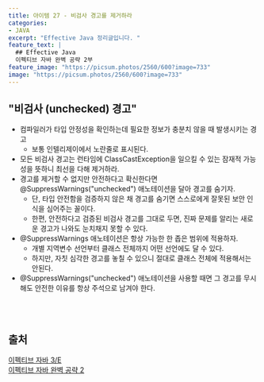 ```yaml
---
title: 아이템 27 - 비검사 경고를 제거하라
categories:
- JAVA
excerpt: "Effective Java 정리글입니다. "
feature_text: |
  ## Effective Java
  이펙티브 자바 완벽 공략 2부 
feature_image: "https://picsum.photos/2560/600?image=733"
image: "https://picsum.photos/2560/600?image=733"
---
```

## "비검사 (unchecked) 경고"
- 컴파일러가 타입 안정성을 확인하는데 필요한 정보가 충분치 않을 때 발생시키는 경고
	- 보통 인텔리제이에서 노란줄로 표시된다.
- 모든 비검사 경고는 런타임에 ClassCastException을 일으킬 수 있는 잠재적 가능성을 뜻하니 최선을 다해 제거하라.
- 경고를 제거할 수 없지만 안전하다고 확신한다면 @SuppressWarnings("unchecked") 애노테이션을 달아 경고를 숨기자.
	- 단, 타입 안전함을 검증하지 않은 채 경고를 숨기면 스스로에게 잘못된 보안 인식을 심어주는 꼴이다.
	- 한편, 안전하다고 검증된 비검사 경고를 그대로 두면, 진짜 문제를 알리는 새로운 경고가 나와도 눈치채지 못할 수 있다.
- @SuppressWarnings 애노테이션은 항상 가능한 한 좁은 범위에 적용하자.
	- 개별 지역변수 선언부터 클래스 전체까지 어떤 선언에도 달 수 있다.
	- 하지만, 자칫 심각한 경고를 놓칠 수 있으니 절대로 클래스 전체에 적용해서는 안된다.
- @SuppressWarnings("unchecked") 애노테이션을 사용할 때면 그 경고를 무시해도 안전한 이유를 항상 주석으로 남겨야 한다.

<br>
<br>

## 출처
[이펙티브 자바 3/E](https://search.shopping.naver.com/book/catalog/32436239326?cat_id=50010920&frm=PBOKMOD&query=%EC%9D%B4%ED%8E%99%ED%8B%B0%EB%B8%8C+%EC%9E%90%EB%B0%94&NaPm=ct%3Dldd7alyg%7Cci%3Da1cb3421196066f92fcb5265efd66df3e1c2923a%7Ctr%3Dboknx%7Csn%3D95694%7Chk%3D5cc68c09cd18680188aa8c89c3dcd09af25d60fd) <br/>
[이펙티브 자바 완벽 공략 2](https://www.inflearn.com/course/%EC%9D%B4%ED%8E%99%ED%8B%B0%EB%B8%8C-%EC%9E%90%EB%B0%94-2/dashboard)

